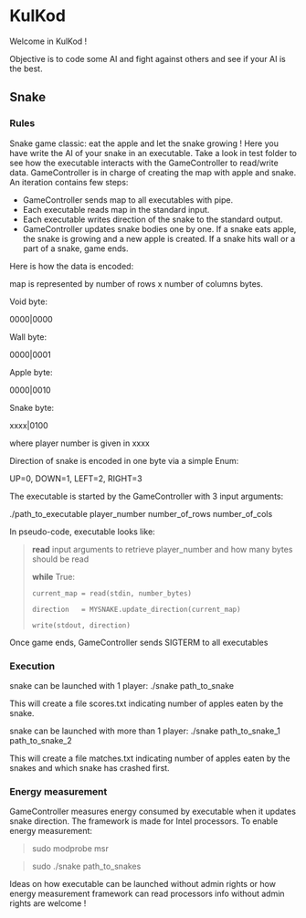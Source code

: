 # KulKod

Welcome in KulKod !

Objective is to code some AI and fight against others and see if your AI is the best.

## Snake

### Rules

Snake game classic: eat the apple and let the snake growing ! Here you have write the AI of your snake in an executable. Take a look in test folder to see how the executable interacts with the GameController to read/write data.
GameController is in charge of creating the map with apple and snake. An iteration contains few steps:
- GameController sends map to all executables with pipe.
- Each executable reads map in the standard input.
- Each executable writes direction of the snake to the standard output.
- GameController updates snake bodies one by one. If a snake eats apple, the snake is growing and a new apple is created. If a snake
hits wall or a part of a snake, game ends.

Here is how the data is encoded:

map is represented by number of rows x number of columns bytes.

Void byte:

0000|0000

Wall byte:

0000|0001

Apple byte:

0000|0010

Snake byte:

xxxx|0100

where player number is given in xxxx 

Direction of snake is encoded in one byte via a simple Enum:

UP=0, DOWN=1, LEFT=2, RIGHT=3

The executable is started by the GameController with 3 input arguments:

./path_to_executable player_number number_of_rows number_of_cols


In pseudo-code, executable looks like:

> **read** input arguments to retrieve player_number and how many bytes should be read
>
> **while** True:
>
>     current_map = read(stdin, number_bytes)
>
>     direction   = MYSNAKE.update_direction(current_map)
>
>     write(stdout, direction) 

Once game ends, GameController sends SIGTERM to all executables

### Execution

snake can be launched with 1 player:
./snake path_to_snake

This will create a file scores.txt indicating number of apples eaten by the snake.

snake can be launched with more than 1 player:
./snake path_to_snake_1 path_to_snake_2

This will create a file matches.txt indicating number of apples eaten by the snakes and which snake has crashed first.

### Energy measurement

GameController measures energy consumed by executable when it updates snake direction. The framework is made for Intel processors. To enable energy measurement:

> sudo modprobe msr

> sudo ./snake path_to_snakes

Ideas on how executable can be launched without admin rights or how energy measurement framework can read processors info without admin rights are welcome !

